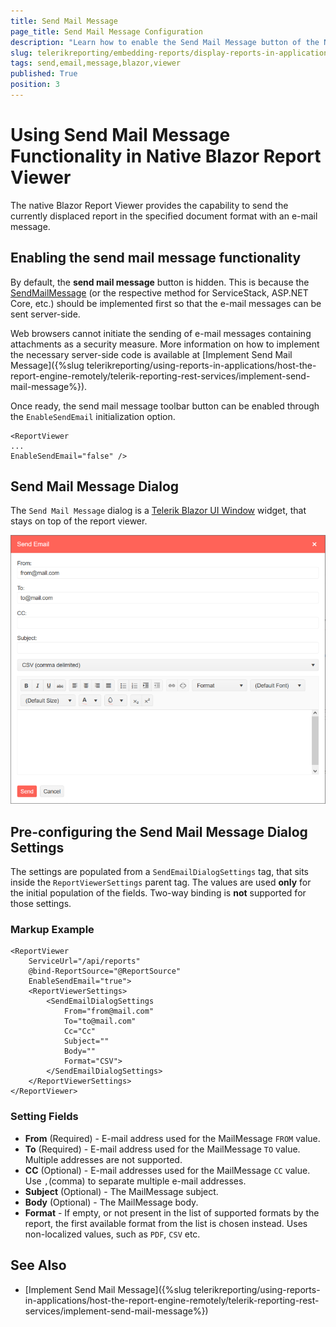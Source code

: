 ```yaml
---
title: Send Mail Message
page_title: Send Mail Message Configuration
description: "Learn how to enable the Send Mail Message button of the Native Blazor Report Viewer and how to pre-configure the Send Mail Message Dialog."
slug: telerikreporting/embedding-reports/display-reports-in-applications/web-application/native-blazor-report-viewer/send-mail-message
tags: send,email,message,blazor,viewer
published: True
position: 3
---
```


# Using Send Mail Message Functionality in Native Blazor Report Viewer

The native Blazor Report Viewer provides the capability to send the currently displaced report in the specified document format with an e-mail message.

## Enabling the send mail message functionality

By default, the __send mail message__ button is hidden. This is because the [SendMailMessage](/reporting/api/Telerik.Reporting.Services.WebApi.ReportsControllerBase#Telerik_Reporting_Services_WebApi_ReportsControllerBase_SendMailMessage) (or the respective method for ServiceStack, ASP.NET Core, etc.) should be implemented first so that the e-mail messages can be sent server-side.

Web browsers cannot initiate the sending of e-mail messages containing attachments as a security measure. More information on how to implement the necessary server-side code is available at [Implement Send Mail Message]({%slug telerikreporting/using-reports-in-applications/host-the-report-engine-remotely/telerik-reporting-rest-services/implement-send-mail-message%}).

Once ready, the send mail message toolbar button can be enabled through the `EnableSendEmail` initialization option.

````CSHTML
<ReportViewer 
...
EnableSendEmail="false" />
````

## Send Mail Message Dialog

The `Send Mail Message` dialog is a [Telerik Blazor UI Window](https://docs.telerik.com/blazor-ui/components/window/overview) widget, that stays on top of the report viewer.

![Send Email Message Dialog that pops up after clicking on the Send Email button](../images/NativeBlazorReportViewer/BlazorNativeSendMail.png)

## Pre-configuring the Send Mail Message Dialog Settings

The settings are populated from a `SendEmailDialogSettings` tag, that sits inside the `ReportViewerSettings` parent tag. The values are used __only__ for the initial population of the fields. Two-way binding is __not__ supported for those settings.

### Markup Example

````CSHTML
<ReportViewer
	ServiceUrl="/api/reports"
	@bind-ReportSource="@ReportSource"
	EnableSendEmail="true">
	<ReportViewerSettings>
		<SendEmailDialogSettings
			From="from@mail.com"
			To="to@mail.com"
			Cc="Cc"
			Subject=""
			Body=""
			Format="CSV">
		</SendEmailDialogSettings>
	</ReportViewerSettings>
</ReportViewer>
````

### Setting Fields

* __From__ (Required) - E-mail address used for the MailMessage `FROM` value.
* __To__ (Required) - E-mail address used for the MailMessage `TO` value. Multiple addresses are not supported.
* __CC__ (Optional) - E-mail addresses used for the MailMessage `CC` value. Use `,`(comma) to separate multiple e-mail addresses.
* __Subject__ (Optional) - The MailMessage subject.
* __Body__ (Optional) - The MailMessage body.
* __Format__ - If empty, or not present in the list of supported formats by the report, the first available format from the list is chosen instead. Uses non-localized values, such as `PDF`, `CSV` etc.

## See Also

* [Implement Send Mail Message]({%slug telerikreporting/using-reports-in-applications/host-the-report-engine-remotely/telerik-reporting-rest-services/implement-send-mail-message%})
